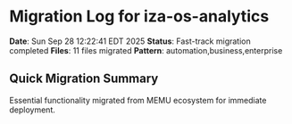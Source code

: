 # Migration Log for iza-os-analytics

**Date**: Sun Sep 28 12:22:41 EDT 2025
**Status**: Fast-track migration completed
**Files**:       11 files migrated
**Pattern**: automation,business,enterprise

## Quick Migration Summary
Essential functionality migrated from MEMU ecosystem for immediate deployment.

